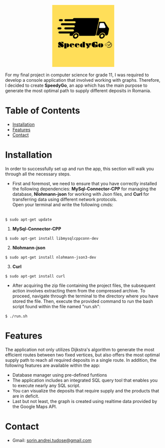 <p align="center">
  <img src="LOGO.png" alt="Project Logo or Banner" width="200" height="200">
</p>

For my final project in computer science for grade 11, I was required to develop a console application that involved working with graphs. Therefore, I decided to create **SpeedyGo**, an app which has the main purpose to generate the most optimal path to supply different deposits in Romania.

# Table of Contents

- [Installation](#Installation)
- [Features](#features)
- [Contact](#contact)

# Installation

In order to successfully set up and run the app, this section will walk you through all the necessary steps. 

- First and foremost, we need to ensure that you have correctly installed the following dependencies: __MySql-Connector-CPP__ for managing the database, __Nlohmann-json__ for working with Json files, and __Curl__ for transferring data using different network protocols.<br>Open your terminal and write the following cmds:<br><br>
```
$ sudo apt-get update
```
1. __MySql-Connector-CPP__
```
$ sudo apt-get install libmysqlcppconn-dev
```
2. __Nlohmann-json__
```
$ sudo apt-get install nlohmann-json3-dev
```
3. __Curl__
```
$ sudo apt-get install curl
```
- After acquiring the zip file containing the project files, the subsequent action involves extracting them from the compressed archive. To proceed, navigate through the terminal to the directory where you have stored the file. Then, execute the provided command to run the bash script found within the file named "run.sh":
```
$ ./run.sh
```
# Features
The application not only utilizes Dijkstra's algorithm to generate the most efficient routes between two fixed vertices, but also offers the most optimal supply path to reach all required deposits in a single route. In addition, the following features are available within the app:
- Database manager using pre-defined funtions
- The application includes an integrated SQL query tool that enables you to execute nearly any SQL script.
- You can visualize the deposits that require supply and the products that are in deficit.
- Last but not least, the graph is created using realtime data provided by the Google Maps API.

# Contact
- Gmail: sorin.andrei.tudose@gmail.com